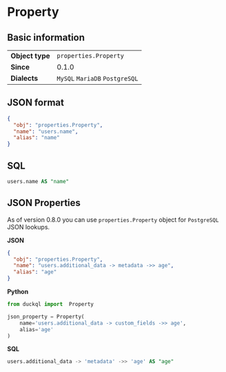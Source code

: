 # Property

## Basic information

|                 |                                |
|-----------------|--------------------------------|
| **Object type** | `properties.Property`          |
| **Since**       | 0.1.0                          |
| **Dialects**    | `MySQL` `MariaDB` `PostgreSQL` |

## JSON format

```json
{
  "obj": "properties.Property",
  "name": "users.name",
  "alias": "name"
}
```

## SQL

```sql
users.name AS "name"
```

## JSON Properties

As of version 0.8.0 you can use `properties.Property` object for `PostgreSQL` JSON lookups.

**JSON**

```json
{
  "obj": "properties.Property",
  "name": "users.additional_data -> metadata ->> age",
  "alias": "age"
}
```

**Python**

```python
from duckql import  Property

json_property = Property(
    name='users.additional_data -> custom_fields ->> age',
    alias='age'
)
```

**SQL**

```sql
users.additional_data -> 'metadata' ->> 'age' AS "age"
```
